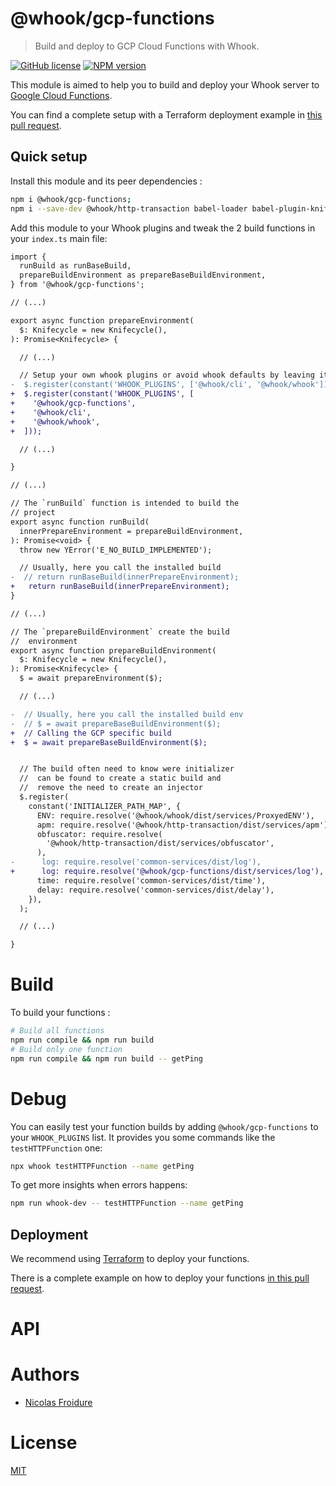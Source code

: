 [//]: # ( )
[//]: # (This file is automatically generated by a `metapak`)
[//]: # (module. Do not change it  except between the)
[//]: # (`content:start/end` flags, your changes would)
[//]: # (be overridden.)
[//]: # ( )
# @whook/gcp-functions
> Build and deploy to GCP Cloud Functions with Whook.

[![GitHub license](https://img.shields.io/badge/license-MIT-blue.svg)](https://github.com/nfroidure/whook/blob/master/packages/whook-gcp-functions/LICENSE)
[![NPM version](https://badge.fury.io/js/%40whook%2Fgcp-functions.svg)](https://npmjs.org/package/@whook/gcp-functions)


[//]: # (::contents:start)

This module is aimed to help you to build and deploy your Whook server
 to [Google Cloud Functions](https://cloud.google.com/functions).

You can find a complete setup with a Terraform deployment example in
 [this pull request](https://github.com/nfroidure/whook/pull/66).

## Quick setup

Install this module and its peer dependencies :
```sh
npm i @whook/gcp-functions;
npm i --save-dev @whook/http-transaction babel-loader babel-plugin-knifecycle webpack
```

Add this module to your Whook plugins and tweak the 2 build functions
 in your `index.ts` main file:
```diff
import {
  runBuild as runBaseBuild,
  prepareBuildEnvironment as prepareBaseBuildEnvironment,
} from '@whook/gcp-functions';

// (...)

export async function prepareEnvironment(
  $: Knifecycle = new Knifecycle(),
): Promise<Knifecycle> {

  // (...)

  // Setup your own whook plugins or avoid whook defaults by leaving it empty
-  $.register(constant('WHOOK_PLUGINS', ['@whook/cli', '@whook/whook']));
+  $.register(constant('WHOOK_PLUGINS', [
+    '@whook/gcp-functions',
+    '@whook/cli',
+    '@whook/whook',
+  ]));

  // (...)

}

// (...)

// The `runBuild` function is intended to build the
// project
export async function runBuild(
  innerPrepareEnvironment = prepareBuildEnvironment,
): Promise<void> {
  throw new YError('E_NO_BUILD_IMPLEMENTED');

  // Usually, here you call the installed build
-  // return runBaseBuild(innerPrepareEnvironment);
+   return runBaseBuild(innerPrepareEnvironment);
}

// (...)

// The `prepareBuildEnvironment` create the build
//  environment
export async function prepareBuildEnvironment(
  $: Knifecycle = new Knifecycle(),
): Promise<Knifecycle> {
  $ = await prepareEnvironment($);

  // (...)

-  // Usually, here you call the installed build env
-  // $ = await prepareBaseBuildEnvironment($);
+  // Calling the GCP specific build
+  $ = await prepareBaseBuildEnvironment($);


  // The build often need to know were initializer
  //  can be found to create a static build and
  //  remove the need to create an injector
  $.register(
    constant('INITIALIZER_PATH_MAP', {
      ENV: require.resolve('@whook/whook/dist/services/ProxyedENV'),
      apm: require.resolve('@whook/http-transaction/dist/services/apm'),
      obfuscator: require.resolve(
        '@whook/http-transaction/dist/services/obfuscator',
      ),
-      log: require.resolve('common-services/dist/log'),
+      log: require.resolve('@whook/gcp-functions/dist/services/log'),
      time: require.resolve('common-services/dist/time'),
      delay: require.resolve('common-services/dist/delay'),
    }),
  );

  // (...)

} 
```

# Build

To build your functions :
```sh
# Build all functions
npm run compile && npm run build
# Build only one function
npm run compile && npm run build -- getPing
```

# Debug

You can easily test your function builds by adding `@whook/gcp-functions`
 to your `WHOOK_PLUGINS` list. It provides you some commands like
 the `testHTTPFunction` one:
```sh
npx whook testHTTPFunction --name getPing
```

To get more insights when errors happens:
```sh
npm run whook-dev -- testHTTPFunction --name getPing
```

## Deployment

We recommend using [Terraform](https://terraform.io) to deploy your
 functions.

There is a complete example on how to deploy your functions
 [in this pull request](https://github.com/nfroidure/whook/pull/54).

[//]: # (::contents:end)

# API

# Authors
- [Nicolas Froidure](http://insertafter.com/en/index.html)

# License
[MIT](https://github.com/nfroidure/whook/blob/master/packages/whook-gcp-functions/LICENSE)
